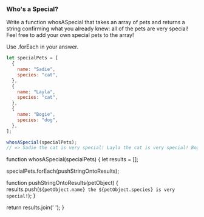 ### Who's a Special?

Write a function whosASpecial that takes an array of pets and returns a string
confirming what you already knew: all of the pets are very special!
Feel free to add your own special pets to the array!

Use .forEach in your answer.

```javascript
let specialPets = [
  {
    name: "Sadie",
    species: "cat",
  },
  {
    name: "Layla",
    species: "cat",
  },
  {
    name: "Bogie",
    species: "dog",
  },
];

whosASpecial(specialPets);
// => Sadie the cat is very special! Layla the cat is very special! Bogie the dog is very special!
```

function whosASpecial(specialPets) {
let results = [];

specialPets.forEach(pushStringOntoResults);

function pushStringOntoResults(petObject) {
results.push(`${petObject.name} the ${petObject.species} is very special!`);
}

return results.join(' ');
}
